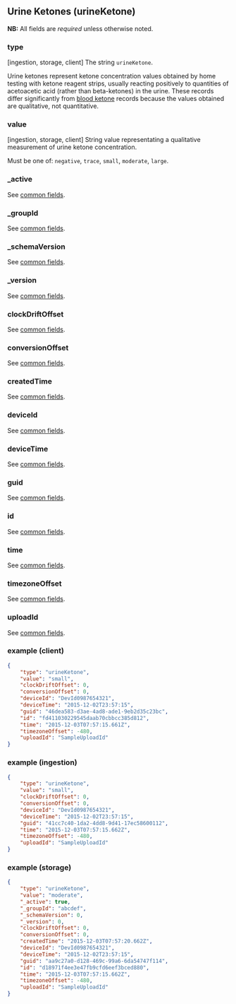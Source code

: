 ## Urine Ketones (urineKetone)

**NB:** All fields are *required* unless otherwise noted.

### type

[ingestion, storage, client] The string `urineKetone`.

Urine ketones represent ketone concentration values obtained by home testing with ketone reagent strips, usually reacting positively to quantities of acetoacetic acid (rather than beta-ketones) in the urine. These records differ significantly from [blood ketone](bloodKetone.md) records because the values obtained are qualitative, not quantitative.

<!-- end type -->

### value

[ingestion, storage, client] String value representating a qualitative measurement of urine ketone concentration.

Must be one of: `negative`, `trace`, `small`, `moderate`, `large`.

<!-- end value -->

### _active

See [common fields](../common.md).

### _groupId

See [common fields](../common.md).

### _schemaVersion

See [common fields](../common.md).

### _version

See [common fields](../common.md).

### clockDriftOffset

See [common fields](../common.md).

### conversionOffset

See [common fields](../common.md).

### createdTime

See [common fields](../common.md).

### deviceId

See [common fields](../common.md).

### deviceTime

See [common fields](../common.md).

### guid

See [common fields](../common.md).

### id

See [common fields](../common.md).

### time

See [common fields](../common.md).

### timezoneOffset

See [common fields](../common.md).

### uploadId

See [common fields](../common.md).

### example (client)

```json
{
	"type": "urineKetone",
	"value": "small",
	"clockDriftOffset": 0,
	"conversionOffset": 0,
	"deviceId": "DevId0987654321",
	"deviceTime": "2015-12-02T23:57:15",
	"guid": "46dea583-d3ae-4ad8-ade1-9eb2d35c23bc",
	"id": "fd411030229545daab70cbbcc385d812",
	"time": "2015-12-03T07:57:15.661Z",
	"timezoneOffset": -480,
	"uploadId": "SampleUploadId"
}
```

### example (ingestion)

```json
{
	"type": "urineKetone",
	"value": "small",
	"clockDriftOffset": 0,
	"conversionOffset": 0,
	"deviceId": "DevId0987654321",
	"deviceTime": "2015-12-02T23:57:15",
	"guid": "41cc7c40-1da2-4dd8-9d41-17ec58600112",
	"time": "2015-12-03T07:57:15.662Z",
	"timezoneOffset": -480,
	"uploadId": "SampleUploadId"
}
```

### example (storage)

```json
{
	"type": "urineKetone",
	"value": "moderate",
	"_active": true,
	"_groupId": "abcdef",
	"_schemaVersion": 0,
	"_version": 0,
	"clockDriftOffset": 0,
	"conversionOffset": 0,
	"createdTime": "2015-12-03T07:57:20.662Z",
	"deviceId": "DevId0987654321",
	"deviceTime": "2015-12-02T23:57:15",
	"guid": "aa9c27a0-d128-469c-99a6-6da54747f114",
	"id": "d18971f4ee3e47fb9cfd6eef3bced880",
	"time": "2015-12-03T07:57:15.662Z",
	"timezoneOffset": -480,
	"uploadId": "SampleUploadId"
}
```
